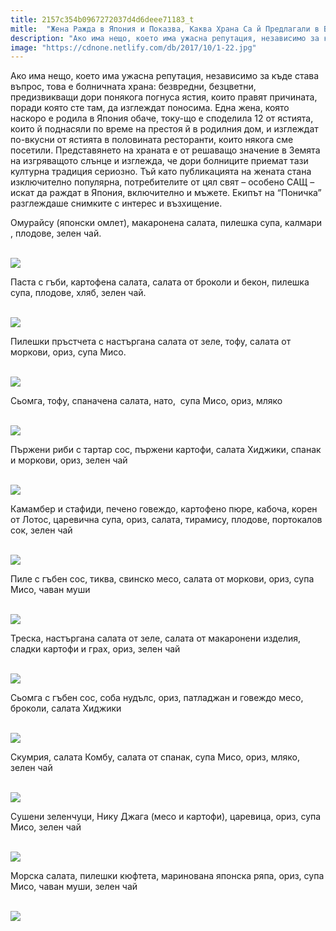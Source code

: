 ```yaml
---
title: 2157c354b0967272037d4d6deee71183_t
mitle:  "Жена Ражда в Япония и Показва, Каква Храна Са й Предлагали в Болницата!"
description: "Ако има нещо, което има ужасна репутация, независимо за къде става въпрос, това е болничната храна: безвредни, безцветни, предизвикващи дори понякога погнуса ястия, "
image: "https://cdnone.netlify.com/db/2017/10/1-22.jpg"
---
```


 <p>Ако има нещо, което има ужасна репутация, независимо за къде става въпрос, това е болничната храна: безвредни, безцветни, предизвикващи дори понякога погнуса ястия, които правят причината, поради която сте там, да изглеждат поносима. Една жена, която наскоро е родила в Япония обаче, току-що е споделила 12 от ястията, които й поднасяли по време на престоя й в родилния дом, и изглеждат по-вкусни от ястията в половината ресторанти, които някога сме посетили. Представянето на храната е от решаващо значение в Земята на изгряващото слънце и изглежда, че дори болниците приемат тази културна традиция сериозно. Тъй като публикацията на жената стана изключително популярна, потребителите от цял ​​свят – особено САЩ –  искат да раждат в Япония, включително и мъжете. Екипът на “Поничка” разглеждаше снимките с интерес и възхищение.</p>      <p>Омурайсу (японски омлет), макаронена салата, пилешка супа, калмари , плодове, зелен чай.</p> <p> <br/><img src="https://cdnone.netlify.com/db/2017/10/1-22.jpg"/><br/></p> <p>Паста с гъби, картофена салата, салата от броколи и бекон, пилешка супа, плодове, хляб, зелен чай.</p>      <p> <br/><img src="https://cdnone.netlify.com/db/2017/10/2-20.jpg"/><br/></p> <p>Пилешки пръстчета с настъргана салата от зеле, тофу, салата от моркови, ориз, супа Мисо.</p> <p> <br/><img src="https://cdnone.netlify.com/db/2017/10/3-22.jpg"/><br/></p> <p>Сьомга, тофу, спаначена салата, нато,  супа Мисо, ориз, мляко</p>      <p> <br/><img src="https://cdnone.netlify.com/db/2017/10/4-23.jpg"/><br/></p> <p>Пържени риби с тартар сос, пържени картофи, салата Хиджики, спанак и моркови, ориз, зелен чай</p> <p> <br/><img src="https://cdnone.netlify.com/db/2017/10/5-19.jpg"/><br/></p> <p>Камамбер и стафиди, печено говеждо, картофено пюре, кабоча, корен от Лотос, царевична супа, ориз, салата, тирамису, плодове, портокалов сок, зелен чай</p> <p> <br/><img src="https://cdnone.netlify.com/db/2017/10/6-20.jpg"/><br/></p> <p>Пиле с гъбен сос, тиква, свинско месо, салата от моркови, ориз, супа Мисо, чаван муши</p>      <p> <br/><img src="https://cdnone.netlify.com/db/2017/10/7-20.jpg"/><br/></p> <p>Треска, настъргана салата от зеле, салата от макаронени изделия, сладки картофи и грах, ориз, зелен чай</p> <p> <br/><img src="https://cdnone.netlify.com/db/2017/10/8-21.jpg"/><br/></p> <p>Сьомга с гъбен сос, соба нудълс, ориз, патладжан и говеждо месо, броколи, салата Хиджики</p>      <p> <br/><img src="https://cdnone.netlify.com/db/2017/10/9-18.jpg"/><br/></p> <p>Скумрия, салата Комбу, салата от спанак, супа Мисо, ориз, мляко, зелен чай</p> <p> <br/><img src="https://cdnone.netlify.com/db/2017/10/10-20.jpg"/><br/></p> <p>Сушени зеленчуци, Нику Джага (месо и картофи), царевица, ориз, супа Мисо, зелен чай</p> <p> <br/><img src="https://cdnone.netlify.com/db/2017/10/11-16.jpg"/><br/></p> <p>Морска салата, пилешки кюфтета, маринована японска ряпа, ориз, супа Мисо, чаван муши, зелен чай</p> <p> <br/><img src="https://cdnone.netlify.com/db/2017/10/12-17.jpg"/><br/></p>       